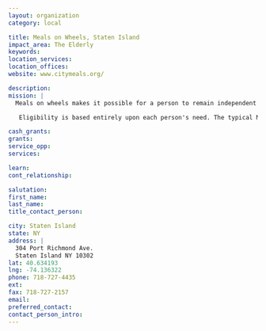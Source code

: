 ```yaml
---
layout: organization
category: local

title: Meals on Wheels, Staten Island
impact_area: The Elderly
keywords: 
location_services: 
location_offices: 
website: www.citymeals.org/

description: 
mission: |
  Meals on wheels makes it possible for a person to remain independent and at home. Meals on Wheels can provide short-term assistance for someone recuperating from surgery or an illness or can provide long-term service when needed.

   Eligibility is based entirely upon each person's need. The typical MOW client is 60 years old or older, must be totally homebound, clients must be unable to prepare meals, have no family or friends to assist with meal preparation, have no access to a Senior Center close to home and have no cooking facilities at home.

cash_grants: 
grants: 
service_opp: 
services: 

learn: 
cont_relationship: 

salutation: 
first_name: 
last_name: 
title_contact_person: 

city: Staten Island
state: NY
address: |
  304 Port Richmond Ave.     
  Staten Island NY 10302
lat: 40.634193
lng: -74.136322
phone: 718-727-4435
ext: 
fax: 718-727-2157
email: 
preferred_contact: 
contact_person_intro: 
---
```

